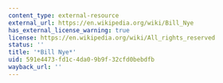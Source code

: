 ```yaml
---
content_type: external-resource
external_url: https://en.wikipedia.org/wiki/Bill_Nye
has_external_license_warning: true
license: https://en.wikipedia.org/wiki/All_rights_reserved
status: ''
title: '*Bill Nye*'
uid: 591e4473-fd1c-4da0-9b9f-32cfd0bebdfb
wayback_url: ''
---
```


